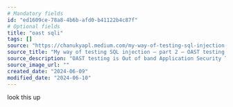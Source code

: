 ```yaml
---
# Mandatory fields
id: "ed1609ce-78a8-4b6b-afd0-b41122b4c87f"
# Optional fields
title: "oast sqli"
tags: []
source: "https://chanukyapl.medium.com/my-way-of-testing-sql-injection-part-2-oast-testing-5c8167fd3199"
source_title: "My way of testing SQL injection — part 2 — OAST testing | by Chanukya | Medium"
source_description: "OAST testing is Out of band Application Security Testing where we send a payload to the server that causes an interaction with an external system we have control over, that sits outside the target…"
source_image_url: ""
created_date: "2024-06-09"
modified_date: "2024-06-10"
---
```

look this up